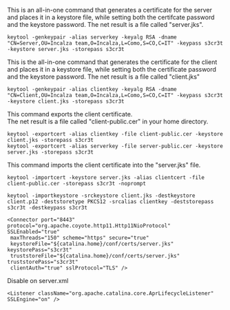 This is an all-in-one command that generates a certificate for the server and places it in a keystore file, while setting both the certifcate password and the keystore password.
The net result is a file called "server.jks". 

```
keytool -genkeypair -alias serverkey -keyalg RSA -dname "CN=Server,OU=Incalza team,O=Incalza,L=Como,S=CO,C=IT" -keypass s3cr3t -keystore server.jks -storepass s3cr3t
```

This is the all-in-one command that generates the certificate for the client and places it in a keystore file, while setting both the certificate password and the keystore password.
The net result is a file called "client.jks"

```
keytool -genkeypair -alias clientkey -keyalg RSA -dname "CN=Client,OU=Incalza team,O=Incalza,L=Como,S=CO,C=IT" -keypass s3cr3t -keystore client.jks -storepass s3cr3t
```

This command exports the client certificate.  
The net result is a file called "client-public.cer" in your home directory.

```
keytool -exportcert -alias clientkey -file client-public.cer -keystore client.jks -storepass s3cr3t 
keytool -exportcert -alias serverkey -file server-public.cer -keystore server.jks -storepass s3cr3t
```

This command imports the client certificate into the "server.jks" file.

```
keytool -importcert -keystore server.jks -alias clientcert -file client-public.cer -storepass s3cr3t -noprompt
```

```
keytool -importkeystore -srckeystore client.jks -destkeystore client.p12 -deststoretype PKCS12 -srcalias clientkey -deststorepass s3cr3t -destkeypass s3cr3t
```

```
<Connector port="8443" protocol="org.apache.coyote.http11.Http11NioProtocol" SSLEnabled="true"
 maxThreads="150" scheme="https" secure="true"
 keystoreFile="${catalina.home}/conf/certs/server.jks" keystorePass="s3cr3t"
 truststoreFile="${catalina.home}/conf/certs/server.jks" truststorePass="s3cr3t"
 clientAuth="true" sslProtocol="TLS" />
```

Disable on server.xml	    
```       
<Listener className="org.apache.catalina.core.AprLifecycleListener" SSLEngine="on" />
```